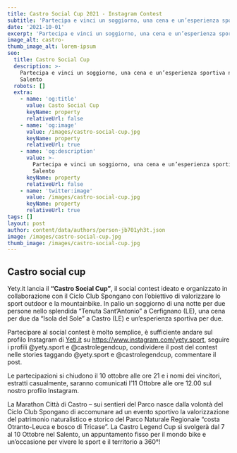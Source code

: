 ```yaml
---
title: Castro Social Cup 2021 - Instagram Contest
subtitle: 'Partecipa e vinci un soggiorno, una cena e un’esperienza sportiva nel Salento'
date: '2021-10-01'
excerpt: 'Partecipa e vinci un soggiorno, una cena e un’esperienza sportiva nel Salento'
image_alt: castro-
thumb_image_alt: lorem-ipsum
seo:
  title: Castro Social Cup
  description: >-
    Partecipa e vinci un soggiorno, una cena e un’esperienza sportiva nel
    Salento
  robots: []
  extra:
    - name: 'og:title'
      value: Casto Social Cup
      keyName: property
      relativeUrl: false
    - name: 'og:image'
      value: /images/castro-social-cup.jpg
      keyName: property
      relativeUrl: true
    - name: 'og:description'
      value: >-
        Partecipa e vinci un soggiorno, una cena e un’esperienza sportiva nel
        Salento
      keyName: property
      relativeUrl: false
    - name: 'twitter:image'
      value: /images/castro-social-cup.jpg
      keyName: property
      relativeUrl: true
tags: []
layout: post
author: content/data/authors/person-jb701yh3t.json
image: /images/castro-social-cup.jpg
thumb_image: /images/castro-social-cup.jpg
---
```

## Castro social cup

Yety.it lancia il **“Castro Social Cup”**, il social contest ideato e organizzato in collaborazione con il Ciclo Club Spongano con l’obiettivo di valorizzare lo sport outdoor e la mountainbike. In palio un soggiorno di una notte per due persone nello splendida “Tenuta Sant’Antonio” a Cerfignano (LE), una cena per due da “Isola del Sole” a Castro (LE) e un’esperienza sportiva per due.

Partecipare al social contest è molto semplice, è sufficiente andare sul profilo Instagram di [Yeti.it](www.yety.it) su <https://www.instagram.com/yety.sport>, seguire i profili @yety.sport e @castrolegendcup, condividere il post del contest nelle stories taggando @yety.sport e @castrolegendcup, commentare il post. 

Le partecipazioni si chiudono il 10 ottobre alle ore 21 e i nomi dei vincitori, estratti casualmente, saranno comunicati l’11 Ottobre alle ore 12.00 sul nostro profilo Instagram. 

La Marathon Città di Castro – sui sentieri del Parco nasce dalla volontà del Ciclo Club Spongano di accomunare ad un evento sportivo la valorizzazione del patrimonio naturalistico e storico del Parco Naturale Regionale “costa Otranto-Leuca e bosco di Tricase”. La Castro Legend Cup si svolgerà dal 7 al 10 Ottobre nel Salento, un appuntamento fisso per il mondo bike e un’occasione per vivere le sport e il territorio a 360°! 
